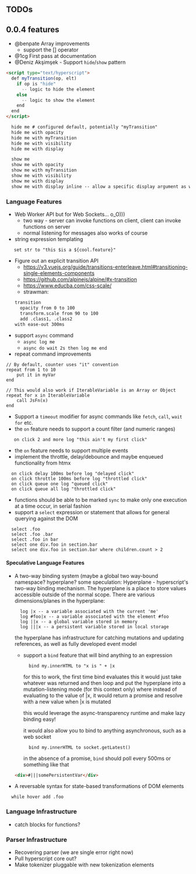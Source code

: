 ## TODOs

## 0.0.4 features
* @benpate Array improvements
    * support the [] operator
* @1cg First pass at documentation
* @Deniz Akşimşek - Support `hide`/`show` pattern
```html
<script type="text/hyperscript">
  def myTransition(op, elt)
    if op is "hide"
      -- logic to hide the element
    else
      -- logic to show the element
    end
  end
</script>

  hide me # configured default, potentially "myTransition"
  hide me with opacity
  hide me with myTransition
  hide me with visibility
  hide me with display

  show me
  show me with opacity
  show me with myTransition
  show me with visibility
  show me with display
  show me with display inline -- allow a specific display argument as well
```

### Language Features
* Web Worker API but for Web Sockets... o_O)))
  * two way - server can invoke functions on client, client can invoke functions on server
  * normal listening for messages also works of course
* string expression templating
```
   set str to "this $is a ${cool.feature}"
```
* Figure out an explicit transition API
  * https://v3.vuejs.org/guide/transitions-enterleave.html#transitioning-single-elements-components
  * https://github.com/alpinejs/alpine/#x-transition
  * https://www.educba.com/css-scale/
  * strawman:
  ```html
  transition
    opacity from 0 to 100
    transform.scale from 90 to 100
    add .class1, .class2
  with ease-out 300ms
  ```
* support `async` command
  * `async log me`
  * `async do wait 2s then log me end`
* repeat command improvements
```
// By default, counter uses "it" convention
repeat from 1 to 10 
    put it in myVar
end

// This would also work if IterableVariable is an Array or Object
repeat for x in IterableVariable
    call JsFn(x)
end
```

* Support a `timeout` modifier for async commands like `fetch`, `call`, `wait for` etc.
* the `on` feature needs to support a count filter (and numeric ranges)
```on click 1 log "first click"
   on click 2 and more log "this ain't my first click"
```
* the `on` feature needs to support multiple events
* implement the throttle, delay/debounce and maybe enqueued functionality from htmx
```
  on click delay 100ms before log "delayed click"
  on click throttle 100ms before log "throttled click"
  on click queue one log "queued click"
  on click queue all log "throttled click"
```
* functions should be able to be marked `sync` to make only one execution at a time occur, in serial fashion
* support a `select` expression or statement that allows for general querying against the DOM
```
  select .foo
  select .foo .bar
  select .foo in bar
  select one div.foo in section.bar
  select one div.foo in section.bar where children.count > 2
```

#### Speculative Language Features
* A two-way binding system (maybe a global two way-bound namespace? hyperplane?
  some speculation:
  Hyperplane - hyperscript's two-way binding mechanism.  The hyperplane is a place to store values accessible outside of the normal scope.  There are various dimensions/planes in the hyperplane:
  
  ```
    log |x -- a variable associated with the current 'me'
    log #foo|x -- a variable associated with the element #foo
    log ||x -- a global variable stored in memory
    log |||x -- a persistent variable stored in local storage
  ```
  the hyperplane has infrastructure for catching mutations and updating references, as well as fully developed event model
    * support a `bind` feature that will bind anything to an expression
      ```
        bind my.innerHTML to "x is " + |x 
      ```
      for this to work, the first time bind evaluates this it would just take whatever was returned and then loop
      and put the hyperplane into a mutation-listening mode (for this context only) where instead of evaluating to the
      value of |x, it would return a promise and resolve with a new value when |x is mutated
      
      this would leverage the async-transparency runtime and make lazy binding easy!
      
      it would also allow you to bind to anything asynchronous, such as a web socket

      ```
        bind my.innerHTML to socket.getLatest() 
      ```
      
      in the absence of a promise, `bind` should poll every 500ms or something like that

  ```html
  <div>#|||somePersistentVar</div>
  ```

* A reversable syntax for state-based transformations of DOM elements
```
  while hover add .foo
```

### Language Infrastructure
* catch blocks for functions?

### Parser Infrastructure
* Recovering parser (we are single error right now)
* Pull hyperscript core out?
* Make tokenizer pluggable with new tokenization elements

